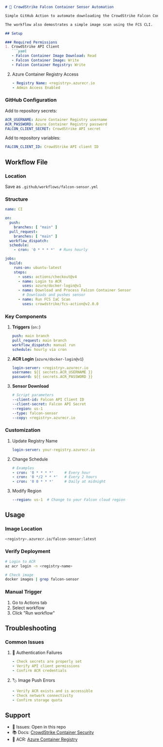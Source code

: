 ```markdown
# 🦅 CrowdStrike Falcon Container Sensor Automation

Simple GitHub Action to automate downloading the CrowdStrike Falcon Container Sensor and pushing it to Azure Container Registry (ACR). 

The workflow also demostrates a simple image scan using the FCS CLI. 

## Setup

### Required Permissions
1. CrowdStrike API Client
   ```yaml
   - Falcon Container Image Download: Read
   - Falcon Container Image: Write
   - Falcon Container Registry: Write
   ```

2. Azure Container Registry Access
   ```yaml
   - Registry Name: <registry>.azurecr.io
   - Admin Access Enabled
   ```

### GitHub Configuration
Add to repository secrets:
```yaml
ACR_USERNAME: Azure Container Registry username
ACR_PASSWORD: Azure Container Registry password
FALCON_CLIENT_SECRET: CrowdStrike API secret
```

Add to repository variables:
```yaml
FALCON_CLIENT_ID: CrowdStrike API client ID
```

## Workflow File

### Location
Save as `.github/workflows/falcon-sensor.yml`

### Structure
```yaml
name: CI

on:
  push:
    branches: [ "main" ]
  pull_request:
    branches: [ "main" ]
  workflow_dispatch:
  schedule:
    - cron: '0 * * * *'  # Runs hourly

jobs:
  build:
    runs-on: ubuntu-latest
    steps:
      - uses: actions/checkout@v4
      - name: Login to ACR
        uses: azure/docker-login@v1
      - name: Download and Process Falcon Container Sensor
        # Downloads and pushes sensor
      - name: Run FCS IaC Scan
        uses: crowdstrike/fcs-action@v2.0.0
```

### Key Components
1. **Triggers** (`on:`)
   ```yaml
   push: main branch
   pull_request: main branch
   workflow_dispatch: manual run
   schedule: hourly via cron
   ```

2. **ACR Login** (`azure/docker-login@v1`)
   ```yaml
   login-server: <registry>.azurecr.io
   username: ${{ secrets.ACR_USERNAME }}
   password: ${{ secrets.ACR_PASSWORD }}
   ```

3. **Sensor Download**
   ```yaml
   # Script parameters
   --client-id: Falcon API Client ID
   --client-secret: Falcon API Secret
   --region: us-1
   --type: falcon-sensor
   --copy: <registry>.azurecr.io
   ```

### Customization
1. Update Registry Name
   ```yaml
   login-server: your-registry.azurecr.io
   ```

2. Change Schedule
   ```yaml
   # Examples
   - cron: '0 * * * *'     # Every hour
   - cron: '0 */2 * * *'   # Every 2 hours
   - cron: '0 0 * * *'     # Daily at midnight
   ```

3. Modify Region
   ```yaml
   --region: us-1  # Change to your Falcon cloud region
   ```

## Usage

### Image Location
```bash
<registry>.azurecr.io/falcon-sensor:latest
```

### Verify Deployment
```bash
# Login to ACR
az acr login -n <registry-name>

# Check image
docker images | grep falcon-sensor
```

### Manual Trigger
1. Go to Actions tab
2. Select workflow
3. Click "Run workflow"

## Troubleshooting

### Common Issues
1. 🔑 Authentication Failures
   ```yaml
   - Check secrets are properly set
   - Verify API client permissions
   - Confirm ACR credentials
   ```

2. 🏷️ Image Push Errors
   ```yaml
   - Verify ACR exists and is accessible
   - Check network connectivity
   - Confirm storage quota
   ```

## Support
- 🔧 Issues: Open in this repo
- 📚 Docs: [CrowdStrike Container Security](https://falcon.crowdstrike.com/documentation/146/falcon-container-security)
- 🐳 ACR: [Azure Container Registry](https://learn.microsoft.com/en-us/azure/container-registry/)
```
